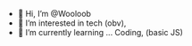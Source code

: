 - 👋 Hi, I’m @Wooloob
- 👀 I’m interested in tech (obv),
- 🌱 I’m currently learning ... Coding, (basic JS)

<!---
Wooloob/Wooloob is a ✨ special ✨ repository because its `README.md` (this file) appears on your GitHub profile.
You can click the Preview link to take a look at your changes.
--->
